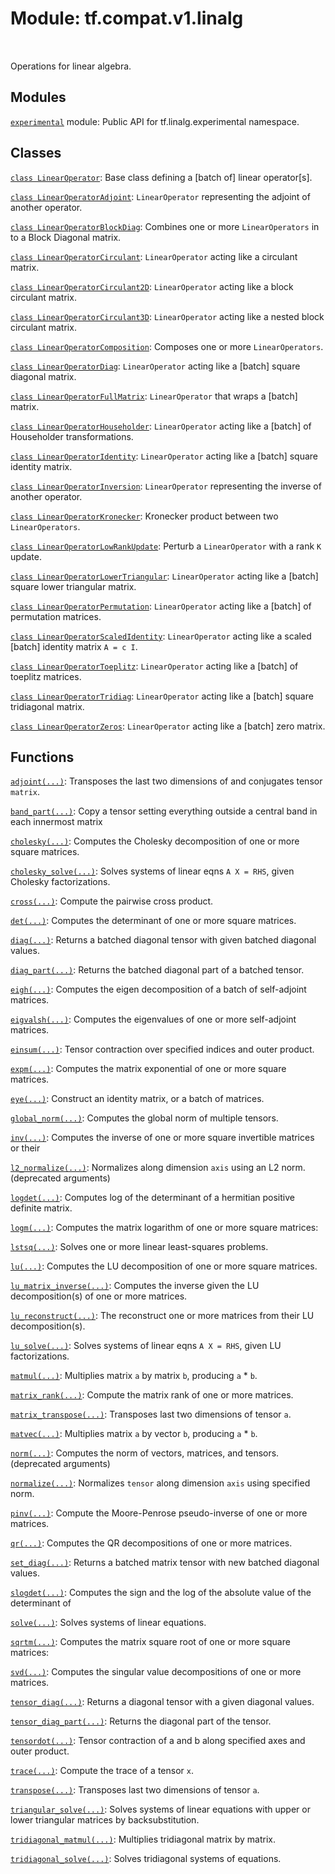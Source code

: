 <div itemscope itemtype="http://developers.google.com/ReferenceObject">
<meta itemprop="name" content="tf.compat.v1.linalg" />
<meta itemprop="path" content="Stable" />
</div>

# Module: tf.compat.v1.linalg


<table class="tfo-notebook-buttons tfo-api" align="left">
</table>



Operations for linear algebra.



## Modules

[`experimental`](../../../tf/compat/v1/linalg/experimental.md) module: Public API for tf.linalg.experimental namespace.

## Classes

[`class LinearOperator`](../../../tf/linalg/LinearOperator.md): Base class defining a [batch of] linear operator[s].

[`class LinearOperatorAdjoint`](../../../tf/linalg/LinearOperatorAdjoint.md): `LinearOperator` representing the adjoint of another operator.

[`class LinearOperatorBlockDiag`](../../../tf/linalg/LinearOperatorBlockDiag.md): Combines one or more `LinearOperators` in to a Block Diagonal matrix.

[`class LinearOperatorCirculant`](../../../tf/linalg/LinearOperatorCirculant.md): `LinearOperator` acting like a circulant matrix.

[`class LinearOperatorCirculant2D`](../../../tf/linalg/LinearOperatorCirculant2D.md): `LinearOperator` acting like a block circulant matrix.

[`class LinearOperatorCirculant3D`](../../../tf/linalg/LinearOperatorCirculant3D.md): `LinearOperator` acting like a nested block circulant matrix.

[`class LinearOperatorComposition`](../../../tf/linalg/LinearOperatorComposition.md): Composes one or more `LinearOperators`.

[`class LinearOperatorDiag`](../../../tf/linalg/LinearOperatorDiag.md): `LinearOperator` acting like a [batch] square diagonal matrix.

[`class LinearOperatorFullMatrix`](../../../tf/linalg/LinearOperatorFullMatrix.md): `LinearOperator` that wraps a [batch] matrix.

[`class LinearOperatorHouseholder`](../../../tf/linalg/LinearOperatorHouseholder.md): `LinearOperator` acting like a [batch] of Householder transformations.

[`class LinearOperatorIdentity`](../../../tf/linalg/LinearOperatorIdentity.md): `LinearOperator` acting like a [batch] square identity matrix.

[`class LinearOperatorInversion`](../../../tf/linalg/LinearOperatorInversion.md): `LinearOperator` representing the inverse of another operator.

[`class LinearOperatorKronecker`](../../../tf/linalg/LinearOperatorKronecker.md): Kronecker product between two `LinearOperators`.

[`class LinearOperatorLowRankUpdate`](../../../tf/linalg/LinearOperatorLowRankUpdate.md): Perturb a `LinearOperator` with a rank `K` update.

[`class LinearOperatorLowerTriangular`](../../../tf/linalg/LinearOperatorLowerTriangular.md): `LinearOperator` acting like a [batch] square lower triangular matrix.

[`class LinearOperatorPermutation`](../../../tf/linalg/LinearOperatorPermutation.md): `LinearOperator` acting like a [batch] of permutation matrices.

[`class LinearOperatorScaledIdentity`](../../../tf/linalg/LinearOperatorScaledIdentity.md): `LinearOperator` acting like a scaled [batch] identity matrix `A = c I`.

[`class LinearOperatorToeplitz`](../../../tf/linalg/LinearOperatorToeplitz.md): `LinearOperator` acting like a [batch] of toeplitz matrices.

[`class LinearOperatorTridiag`](../../../tf/linalg/LinearOperatorTridiag.md): `LinearOperator` acting like a [batch] square tridiagonal matrix.

[`class LinearOperatorZeros`](../../../tf/linalg/LinearOperatorZeros.md): `LinearOperator` acting like a [batch] zero matrix.

## Functions

[`adjoint(...)`](../../../tf/linalg/adjoint.md): Transposes the last two dimensions of and conjugates tensor `matrix`.

[`band_part(...)`](../../../tf/linalg/band_part.md): Copy a tensor setting everything outside a central band in each innermost matrix

[`cholesky(...)`](../../../tf/linalg/cholesky.md): Computes the Cholesky decomposition of one or more square matrices.

[`cholesky_solve(...)`](../../../tf/linalg/cholesky_solve.md): Solves systems of linear eqns `A X = RHS`, given Cholesky factorizations.

[`cross(...)`](../../../tf/linalg/cross.md): Compute the pairwise cross product.

[`det(...)`](../../../tf/linalg/det.md): Computes the determinant of one or more square matrices.

[`diag(...)`](../../../tf/linalg/diag.md): Returns a batched diagonal tensor with given batched diagonal values.

[`diag_part(...)`](../../../tf/linalg/diag_part.md): Returns the batched diagonal part of a batched tensor.

[`eigh(...)`](../../../tf/linalg/eigh.md): Computes the eigen decomposition of a batch of self-adjoint matrices.

[`eigvalsh(...)`](../../../tf/linalg/eigvalsh.md): Computes the eigenvalues of one or more self-adjoint matrices.

[`einsum(...)`](../../../tf/einsum.md): Tensor contraction over specified indices and outer product.

[`expm(...)`](../../../tf/linalg/expm.md): Computes the matrix exponential of one or more square matrices.

[`eye(...)`](../../../tf/eye.md): Construct an identity matrix, or a batch of matrices.

[`global_norm(...)`](../../../tf/linalg/global_norm.md): Computes the global norm of multiple tensors.

[`inv(...)`](../../../tf/linalg/inv.md): Computes the inverse of one or more square invertible matrices or their

[`l2_normalize(...)`](../../../tf/compat/v1/linalg/l2_normalize.md): Normalizes along dimension `axis` using an L2 norm. (deprecated arguments)

[`logdet(...)`](../../../tf/linalg/logdet.md): Computes log of the determinant of a hermitian positive definite matrix.

[`logm(...)`](../../../tf/linalg/logm.md): Computes the matrix logarithm of one or more square matrices:

[`lstsq(...)`](../../../tf/linalg/lstsq.md): Solves one or more linear least-squares problems.

[`lu(...)`](../../../tf/linalg/lu.md): Computes the LU decomposition of one or more square matrices.

[`lu_matrix_inverse(...)`](../../../tf/linalg/lu_matrix_inverse.md): Computes the inverse given the LU decomposition(s) of one or more matrices.

[`lu_reconstruct(...)`](../../../tf/linalg/lu_reconstruct.md): The reconstruct one or more matrices from their LU decomposition(s).

[`lu_solve(...)`](../../../tf/linalg/lu_solve.md): Solves systems of linear eqns `A X = RHS`, given LU factorizations.

[`matmul(...)`](../../../tf/linalg/matmul.md): Multiplies matrix `a` by matrix `b`, producing `a` * `b`.

[`matrix_rank(...)`](../../../tf/linalg/matrix_rank.md): Compute the matrix rank of one or more matrices.

[`matrix_transpose(...)`](../../../tf/linalg/matrix_transpose.md): Transposes last two dimensions of tensor `a`.

[`matvec(...)`](../../../tf/linalg/matvec.md): Multiplies matrix `a` by vector `b`, producing `a` * `b`.

[`norm(...)`](../../../tf/compat/v1/norm.md): Computes the norm of vectors, matrices, and tensors. (deprecated arguments)

[`normalize(...)`](../../../tf/linalg/normalize.md): Normalizes `tensor` along dimension `axis` using specified norm.

[`pinv(...)`](../../../tf/linalg/pinv.md): Compute the Moore-Penrose pseudo-inverse of one or more matrices.

[`qr(...)`](../../../tf/linalg/qr.md): Computes the QR decompositions of one or more matrices.

[`set_diag(...)`](../../../tf/linalg/set_diag.md): Returns a batched matrix tensor with new batched diagonal values.

[`slogdet(...)`](../../../tf/linalg/slogdet.md): Computes the sign and the log of the absolute value of the determinant of

[`solve(...)`](../../../tf/linalg/solve.md): Solves systems of linear equations.

[`sqrtm(...)`](../../../tf/linalg/sqrtm.md): Computes the matrix square root of one or more square matrices:

[`svd(...)`](../../../tf/linalg/svd.md): Computes the singular value decompositions of one or more matrices.

[`tensor_diag(...)`](../../../tf/linalg/tensor_diag.md): Returns a diagonal tensor with a given diagonal values.

[`tensor_diag_part(...)`](../../../tf/linalg/tensor_diag_part.md): Returns the diagonal part of the tensor.

[`tensordot(...)`](../../../tf/tensordot.md): Tensor contraction of a and b along specified axes and outer product.

[`trace(...)`](../../../tf/linalg/trace.md): Compute the trace of a tensor `x`.

[`transpose(...)`](../../../tf/linalg/matrix_transpose.md): Transposes last two dimensions of tensor `a`.

[`triangular_solve(...)`](../../../tf/linalg/triangular_solve.md): Solves systems of linear equations with upper or lower triangular matrices by backsubstitution.

[`tridiagonal_matmul(...)`](../../../tf/linalg/tridiagonal_matmul.md): Multiplies tridiagonal matrix by matrix.

[`tridiagonal_solve(...)`](../../../tf/linalg/tridiagonal_solve.md): Solves tridiagonal systems of equations.



